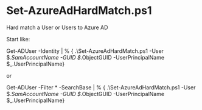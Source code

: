 # Set-AzureAdHardMatch.ps1
Hard match a User or Users to Azure AD

Start like:

Get-ADUser -Identity <Username> | % { .\Set-AzureAdHardMatch.ps1 -User $_.SamAccountName -GUID $_.ObjectGUID -UserPrincipalName $_.UserPrincipalName}
  
  or
  
Get-ADUser -Filter * -SearchBase <OU> | % { .\Set-AzureAdHardMatch.ps1 -User $_.SamAccountName -GUID $_.ObjectGUID -UserPrincipalName $_.UserPrincipalName}
